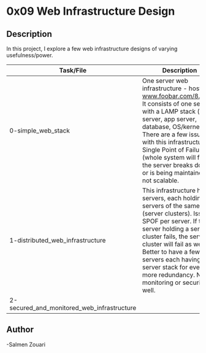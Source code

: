 # 0x09 Web Infrastructure Design 
## Description

In this project, I explore a few web infrastructure designs of varying usefulness/power.

Task/File | Description 
-----|-----
0-simple_web_stack | One server web infrastructure - hosts www.foobar.com/8.8.8.8. It consists of one server with a LAMP stack (web server, app server, database, OS/kernel). There are a few issues with this infrastructure: Single Point of Failure (whole system will fail if the server breaks down or is being maintained), not scalable. 
1-distributed_web_infrastructure | This infrastructure has 3 servers, each holding two servers of the same type (server clusters). Issues: SPOF per server. If the server holding a server cluster fails, the server cluster will fail as well. Better to have a few servers each having a server stack for even more redundancy. No monitoring or security as well. 
2-secured_and_monitored_web_infrastructure | 

## Author
-Salmen Zouari
